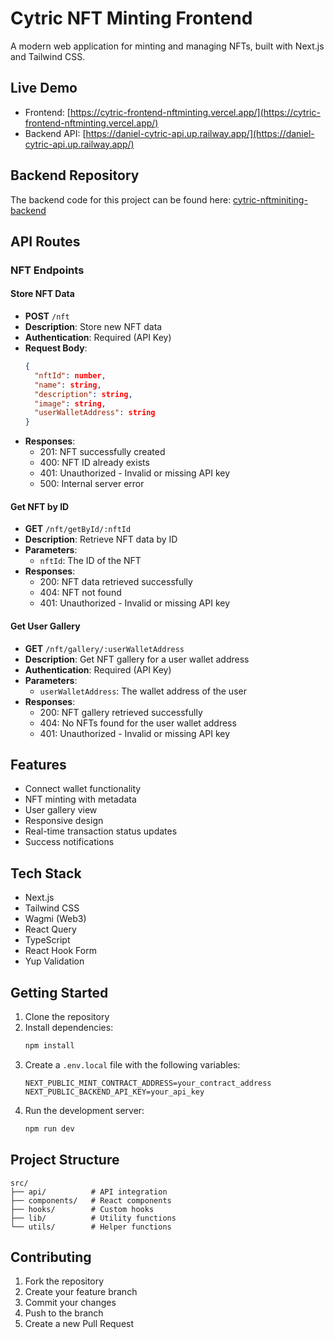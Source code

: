 # Cytric NFT Minting Frontend

A modern web application for minting and managing NFTs, built with Next.js and Tailwind CSS.

## Live Demo

- Frontend: [https://cytric-frontend-nftminting.vercel.app/](https://cytric-frontend-nftminting.vercel.app/)
- Backend API: [https://daniel-cytric-api.up.railway.app/](https://daniel-cytric-api.up.railway.app/)

## Backend Repository

The backend code for this project can be found here: [cytric-nftminiting-backend](https://github.com/thexovc/cytric-nftminiting-backend)

## API Routes

### NFT Endpoints

#### Store NFT Data

- **POST** `/nft`
- **Description**: Store new NFT data
- **Authentication**: Required (API Key)
- **Request Body**:
  ```json
  {
    "nftId": number,
    "name": string,
    "description": string,
    "image": string,
    "userWalletAddress": string
  }
  ```
- **Responses**:
  - 201: NFT successfully created
  - 400: NFT ID already exists
  - 401: Unauthorized - Invalid or missing API key
  - 500: Internal server error

#### Get NFT by ID

- **GET** `/nft/getById/:nftId`
- **Description**: Retrieve NFT data by ID
- **Parameters**:
  - `nftId`: The ID of the NFT
- **Responses**:
  - 200: NFT data retrieved successfully
  - 404: NFT not found
  - 401: Unauthorized - Invalid or missing API key

#### Get User Gallery

- **GET** `/nft/gallery/:userWalletAddress`
- **Description**: Get NFT gallery for a user wallet address
- **Authentication**: Required (API Key)
- **Parameters**:
  - `userWalletAddress`: The wallet address of the user
- **Responses**:
  - 200: NFT gallery retrieved successfully
  - 404: No NFTs found for the user wallet address
  - 401: Unauthorized - Invalid or missing API key

## Features

- Connect wallet functionality
- NFT minting with metadata
- User gallery view
- Responsive design
- Real-time transaction status updates
- Success notifications

## Tech Stack

- Next.js
- Tailwind CSS
- Wagmi (Web3)
- React Query
- TypeScript
- React Hook Form
- Yup Validation

## Getting Started

1. Clone the repository
2. Install dependencies:
   ```bash
   npm install
   ```
3. Create a `.env.local` file with the following variables:
   ```
   NEXT_PUBLIC_MINT_CONTRACT_ADDRESS=your_contract_address
   NEXT_PUBLIC_BACKEND_API_KEY=your_api_key
   ```
4. Run the development server:
   ```bash
   npm run dev
   ```

## Project Structure

```
src/
├── api/          # API integration
├── components/   # React components
├── hooks/        # Custom hooks
├── lib/          # Utility functions
└── utils/        # Helper functions
```

## Contributing

1. Fork the repository
2. Create your feature branch
3. Commit your changes
4. Push to the branch
5. Create a new Pull Request
